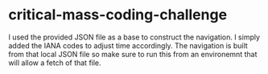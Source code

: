 # critical-mass-coding-challenge

I used the provided JSON file as a base to construct the navigation. I simply added the IANA codes to adjust time accordingly. The navigation is built from that local JSON file so make sure to run this from an environemnt that will allow a fetch of that file.
